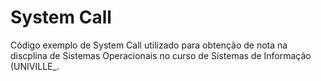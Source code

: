 # System Call

Código exemplo de System Call utilizado para obtenção de nota na discplina de Sistemas Operacionais no curso de Sistemas de Informação (UNIVILLE_.

